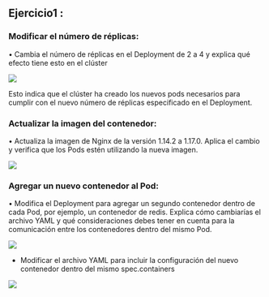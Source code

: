 ## Ejercicio1 :
### Modificar el número de réplicas:
• Cambia el número de réplicas en el Deployment de 2 a 4 y explica qué efecto tiene esto
en el clúster

![](imagenes/ima1.png)

Esto indica que el clúster ha creado los nuevos pods necesarios para cumplir con el nuevo número de réplicas especificado en el Deployment.

### Actualizar la imagen del contenedor:
• Actualiza la imagen de Nginx de la versión 1.14.2 a 1.17.0. Aplica el cambio y verifica que
los Pods estén utilizando la nueva imagen.

![](imagenes/ima2.png)

### Agregar un nuevo contenedor al Pod:
• Modifica el Deployment para agregar un segundo contenedor dentro de cada Pod, por
ejemplo, un contenedor de redis. Explica cómo cambiarías el archivo YAML y qué
consideraciones debes tener en cuenta para la comunicación entre los contenedores
dentro del mismo Pod.

![](imagenes/ima3.png)

* Modificar el archivo YAML para incluir la configuración del nuevo contenedor dentro del mismo spec.containers

![](imagenes/ima4.png)


